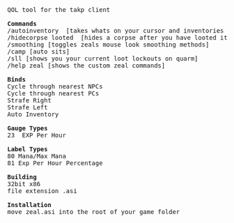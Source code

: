 <pre>
QOL tool for the takp client

<b>Commands</b>
/autoinventory  [takes whats on your cursor and inventories it]
/hidecorpse looted  [hides a corpse after you have looted it]
/smoothing [toggles zeals mouse look smoothing methods]
/camp [auto sits]
/sll [shows you your current loot lockouts on quarm]  
/help zeal [shows the custom zeal commands]
  
<b>Binds</b>
Cycle through nearest NPCs 
Cycle through nearest PCs
Strafe Right
Strafe Left
Auto Inventory

<b>Gauge Types</b>
23  EXP Per Hour 

<b>Label Types</b>
80 Mana/Max Mana 
81 Exp Per Hour Percentage 

<b>Building</b>
32bit x86
file extension .asi

<b>Installation</b>
move zeal.asi into the root of your game folder
</pre>
